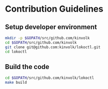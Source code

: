 # Contribution Guidelines

## Setup developer environment

```bash
mkdir -p $GOPATH/src/github.com/kinvolk
cd $GOPATH/src/github.com/kinvolk
git clone git@github.com:kinvolk/lokoctl.git
cd lokoctl
```

## Build the code

```bash
cd $GOPATH/src/github.com/kinvolk/lokoctl
make build
```
